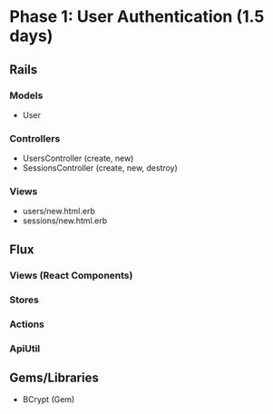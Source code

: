 # Phase 1: User Authentication (1.5 days)

## Rails
### Models
* User

### Controllers
* UsersController (create, new)
* SessionsController (create, new, destroy)

### Views
* users/new.html.erb
* sessions/new.html.erb

## Flux
### Views (React Components)

### Stores

### Actions

### ApiUtil

## Gems/Libraries
* BCrypt (Gem)
